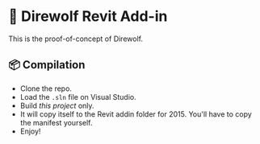 # 🐺 Direwolf Revit Add-in
This is the proof-of-concept of Direwolf.

## 📦 Compilation
- Clone the repo.
- Load the `.sln` file on Visual Studio.
- Build *this project* only.
- It will copy itself to the Revit addin folder for 2015. You'll have to copy the manifest yourself.
- Enjoy!
